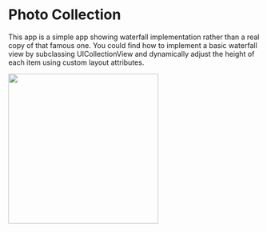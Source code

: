 # Photo Collection

This app is a simple app showing waterfall implementation rather than a real copy of that famous one. You could find how to implement a basic waterfall view by subclassing UICollectionView and dynamically adjust the height of each item using custom layout attributes.

<img src="https://user-images.githubusercontent.com/60697742/116588524-a2e30280-a956-11eb-9508-43c6feb6c62d.png" width="300">
